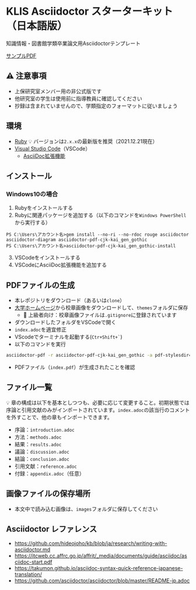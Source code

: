 # KLIS Asciidoctor スターターキット（日本語版）

知識情報・図書館学類卒業論文用Asciidoctorテンプレート

[サンプルPDF](index.pdf)

## :warning: 注意事項
- 上保研究室メンバー用の非公式版です
- 他研究室の学生は使用前に指導教員に確認してください
- 抄録は含まれていませんので、学類指定のフォーマットに従いましょう

## 環境

- [Ruby](https://rubyinstaller.org/) :bulb: バージョンは`2.x.x`の最新版を推奨（2021.12.21現在）
- [Visual Studio Code](https://azure.microsoft.com/ja-jp/products/visual-studio-code/)（VSCode）
    - [AsciiDoc拡張機能](https://marketplace.visualstudio.com/items?itemName=asciidoctor.asciidoctor-vscode)


## インストール

### Windows10の場合

1. Rubyをインストールする
2. Rubyに関連パッケージを追加する（以下のコマンドを`Windows PowerShell`から実行する）
```
PS C:\Users\アカウント名>gem install --no-ri --no-rdoc rouge asciidoctor asciidoctor-diagram asciidoctor-pdf-cjk-kai_gen_gothic 
PS C:\Users\アカウント名>asciidoctor-pdf-cjk-kai_gen_gothic-install
```
3. VSCodeをインストールする
4. VSCodeにAsciiDoc拡張機能を追加する

## PDFファイルの生成

- 本レポジトリをダウンロード（あるいは`clone`）
- [大学ホームページ](https://www.tsukuba.ac.jp/about/outline-logomark/)から校章画像をダウンロードして、`themes`フォルダに保存
    - :muscle: 上級者向け：校章画像ファイルは`.gitignore`に登録されています
- ダウンロードしたフォルダをVSCodeで開く
- `index.adoc`を適宜修正
- VScodeでターミナルを起動する(`` Ctr+Shift+` ``)
- 以下のコマンドを実行
```bash
asciidoctor-pdf -r asciidoctor-pdf-cjk-kai_gen_gothic -a pdf-stylesdir=themes -a pdf-style=custom-theme.yml index.adoc
```
- PDFファイル（`index.pdf`）が生成されたことを確認

## ファイル一覧

:bulb: 章の構成は以下を基本としつつも、必要に応じて変更すること。初期状態では序論と引用文献のみがインポートされています。`index.adoc`の該当行のコメントを外すことで、他の章もインポートできます。

- 序論：`introduction.adoc`
- 方法：`methods.adoc`
- 結果：`results.adoc`
- 議論：`discussion.adoc`
- 結論：`conclusion.adoc`
- 引用文献：`reference.adoc`
- 付録：`appendix.adoc`（任意）

## 画像ファイルの保存場所

- 本文中で読み込む画像は、`images`フォルダに保存してください

## Asciidoctor レファレンス

- https://github.com/hideojoho/kb/blob/ja/research/writing-with-asciidoctor.md
- https://itcweb.cc.affrc.go.jp/affrit/_media/documents/guide/asciidoc/asciidoc-start.pdf
- https://takumon.github.io/asciidoc-syntax-quick-reference-japanese-translation/
- https://github.com/asciidoctor/asciidoctor/blob/master/README-jp.adoc